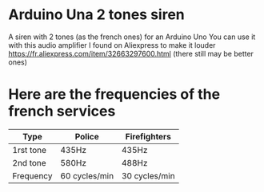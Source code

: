 # Arduino Una 2 tones siren
A siren with 2 tones (as the french ones) for an Arduino Uno
You can use it with this audio amplifier I found on Aliexpress to make it louder https://fr.aliexpress.com/item/32663297600.html (there still may be better ones)

# Here are the frequencies of the french services
| Type      | Police        | Firefighters  |
|-----------|---------------|---------------|
| 1rst tone | 435Hz         | 435Hz         |
| 2nd tone  | 580Hz         | 488Hz         |
| Frequency | 60 cycles/min | 30 cycles/min |
